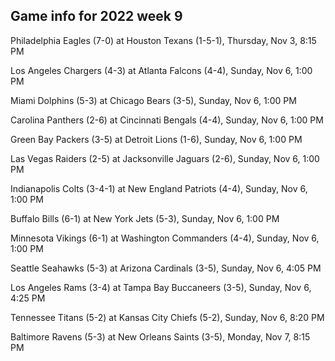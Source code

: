 ## Game info for 2022 week 9
Philadelphia Eagles (7-0) at Houston Texans (1-5-1), Thursday, Nov 3, 8:15 PM



Los Angeles Chargers (4-3) at Atlanta Falcons (4-4), Sunday, Nov 6, 1:00 PM

Miami Dolphins (5-3) at Chicago Bears (3-5), Sunday, Nov 6, 1:00 PM

Carolina Panthers (2-6) at Cincinnati Bengals (4-4), Sunday, Nov 6, 1:00 PM

Green Bay Packers (3-5) at Detroit Lions (1-6), Sunday, Nov 6, 1:00 PM

Las Vegas Raiders (2-5) at Jacksonville Jaguars (2-6), Sunday, Nov 6, 1:00 PM

Indianapolis Colts (3-4-1) at New England Patriots (4-4), Sunday, Nov 6, 1:00 PM

Buffalo Bills (6-1) at New York Jets (5-3), Sunday, Nov 6, 1:00 PM

Minnesota Vikings (6-1) at Washington Commanders (4-4), Sunday, Nov 6, 1:00 PM



Seattle Seahawks (5-3) at Arizona Cardinals (3-5), Sunday, Nov 6, 4:05 PM

Los Angeles Rams (3-4) at Tampa Bay Buccaneers (3-5), Sunday, Nov 6, 4:25 PM



Tennessee Titans (5-2) at Kansas City Chiefs (5-2), Sunday, Nov 6, 8:20 PM



Baltimore Ravens (5-3) at New Orleans Saints (3-5), Monday, Nov 7, 8:15 PM

